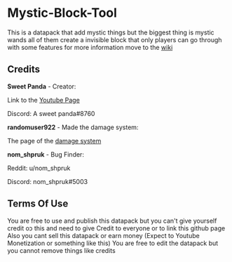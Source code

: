# Mystic-Block-Tool
This is a datapack that add mystic things but the biggest thing is mystic wands all of them create a invisible block that only players can go through with some features
for more information move to the [wiki](https://github.com/hhuucckk588/Mystic-Block-Tool/wiki)





## Credits
**Sweet Panda** - Creator:

Link to the [Youtube Page](https://www.youtube.com/channel/UCwGmKyLd7WoCUoDMjFgiePg)

Discord: A sweet panda#8760


**randomuser922** - Made the damage system:

The page of the [damage system](https://github.com/randomuser922/player-health-editor-minecraft)



**nom_shpruk** - Bug Finder:

Reddit: u/nom_shpruk

Discord: nom_shpruk#5003



## Terms Of Use
You are free to use and publish this datapack but you can't give yourself credit oכ this and need to give Credit to everyone or to link this github page
Also you cant sell this datapack or earn money (Expect to Youtube Monetization or something like this)
You are free to edit the datapack but you cannot remove things like credits
